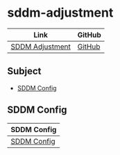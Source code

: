 

# sddm-adjustment

| Link | GitHub |
| ---- | ------ |
| [SDDM Adjustment](https://samwhelp.github.io/sddm-adjustment/) | [GitHub](https://github.com/samwhelp/sddm-adjustment) |




## Subject

* [SDDM Config](#sddm-config)




## SDDM Config

| SDDM Config |
| -------------- |
| [SDDM Config](https://github.com/samwhelp/sddm-adjustment/tree/main/prototype/main/sddm-config) |
